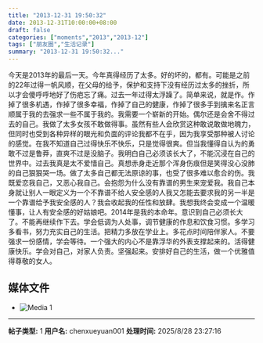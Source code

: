 ```yaml
---
title: "2013-12-31 19:50:32"
date: 2013-12-31T10:00:00+08:00
draft: false
categories: ["moments","2013","2013-12"]
tags: ["朋友圈","生活记录"]
summary: "2013-12-31 19:50:32..."
---
```


今天是2013年的最后一天。今年真得经历了太多。好的坏的，都有。可能是之前的22年过得一帆风顺，在父母的给予，保护和支持下没有经历过太多的挫折，所以才会傻呼呼地好了伤疤忘了痛。过去一年过得太浮躁了。简单来说，就是作。作掉了很多机遇，作掉了很多幸福，作掉了自己的健康，作掉了很多手到擒来名正言顺属于我的去强求一些不属于我的。我需要一个崭新的开始。偶尔还是会舍不得过去的自己。我做了太多女孩不敢做得事。虽然有些人会欣赏这种敢说敢做地魄力，但同时也受到各种异样的眼光和负面的评论我都不在乎，因为我享受那种被人讨论的感觉。在我不知道自己过得快乐不快乐，只是觉得很爽。但当我懂得自认为的勇敢不过是鲁莽，直爽不过是没脑子。我明白自己必须该长大了，不能沉浸在自己的世界中。过去我真是太不爱惜自己。真想赤身走近那个浑身伤痕但是笑得没心没肺的自己狠狠哭一场。做了太多自己都无法原谅的事，也受了很多难以愈合的伤。我既爱恋我自己，又恶心我自己。会抱怨为什么没有靠谱的男生来宠爱我。我自己本身就让别人一眼定义为一个不靠谱不给人安全感的人我又怎能去要求我的另一半是一个靠谱给予我安全感的人？我会收起我的任性和放肆。我想我终会变成一个温暖懂事，让人有安全感的好姑娘吧。2014年是我的本命年。意识到自己必须长大了。不能再继续作下去。学会低调为人处事，调节健康的作息和饮食习惯。多学习多看书，努力充实自己的生活。把精力多放在学业上。多花点时间陪伴家人。不要强求一份感情，学会等待。一个强大的内心不是靠浮华的外表支撑起来的。活得健康快乐。学会对自己，对家人负责。坚强起来。安排好自己的生活，做一个优雅值得尊敬的女人。

## 媒体文件

- ![Media 1](/Moments/photos/2013-12-31/201312311950320.jpg)

---

**帖子类型:** 1
**用户名:** chenxueyuan001
**处理时间:** 2025/8/28 23:27:16